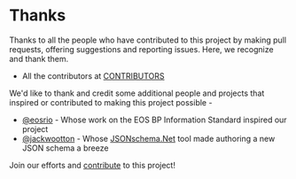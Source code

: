 # Thanks

Thanks to all the people who have contributed to this project by making pull requests, offering 
suggestions and reporting issues.
Here, we recognize and thank them.

- All the contributors at [CONTRIBUTORS](https://github.com/make-software/casper-account-info-standard/network/dependencies)
  
We'd like to thank and credit some additional people and projects that inspired or contributed to making this project possible -

- [@eosrio](https://github.com/eosrio) - Whose work on the EOS BP Information Standard inspired our project
- [@jackwootton](https://github.com/jackwootton) - Whose [JSONschema.Net](https://www.jsonschema.net/) tool made 
  authoring a new JSON schema a breeze
  
Join our efforts and [contribute](CONTRIBUTING.md) to this project!
